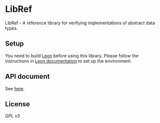 # LibRef

LibRef - A reference library for verifying implementations of abstract data types.

## Setup

You need to build [Leon](https://github.com/epfl-lara/leon) before using this library. Please follow the instructions in [Leon documentation](http://leon.epfl.ch/doc/) to set up the environment. 

## API document

See [here](http://fmlab-iis.github.io/LibRef/doc/api/).

## License

GPL v3



